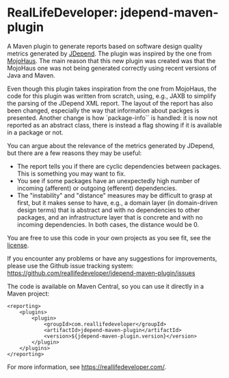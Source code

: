 RealLifeDeveloper: jdepend-maven-plugin
=======================================

A Maven plugin to generate reports based on software design quality metrics generated by
[JDepend](https://github.com/reallifedeveloper/jdepend). The plugin was inspired by the one from
[MojoHaus](https://www.mojohaus.org/jdepend-maven-plugin/). The main reason that this new plugin was created was that the MojoHaus one
was not being generated correctly using recent versions of Java and Maven.

Even though this plugin takes inspiration from the one from MojoHaus, the code for this plugin was written from scratch, using, e.g.,
JAXB to simplify the parsing of the JDepend XML report. The layout of the report has also been changed, especially the way that
information about packges is presented. Another change is how `package-info`` is handled: it is now not reported as an abstract
class, there is instead a flag showing if it is available in a package or not.

You can argue about the relevance of the metrics generated by JDepend, but there are a few reasons they may be useful:
- The report tells you if there are cyclic dependencies between packages. This is something you may want to fix.
- You see if some packages have an unexpectedly high number of incoming (afferent) or outgoing (efferent) dependencies.
- The "instability" and "distance" measures may be difficult to grasp at first, but it makes sense to have, e.g., a domain layer (in
domain-driven design terms) that is abstract and with no dependencies to other packages, and an infrastructure layer that is concrete
and with no incoming dependencies. In both cases, the distance would be 0.

You are free to use this code in your own projects as you see fit, see the [license](LICENSE).

If you encounter any problems or have any suggestions for improvements, please use the Github issue tracking system:
https://github.com/reallifedeveloper/jdepend-maven-plugin/issues

The code is available on Maven Central, so you can use it directly in a Maven project:
```
<reporting>
    <plugins>
        <plugin>
            <groupId>com.reallifedeveloper</groupId>
            <artifactId>jdepend-maven-plugin</artifactId>
            <version>${jdepend-maven-plugin.version}</version>
        </plugin>
    </plugins>
</reporting>
```

For more information, see <https://reallifedeveloper.com/>.
